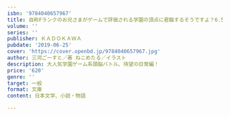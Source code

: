 ```yaml
---
isbn: '9784040657967'
title: 自称Fランクのお兄さまがゲームで評価される学園の頂点に君臨するそうですよ？6.5
volume: ''
series: ''
publisher: ＫＡＤＯＫＡＷＡ
pubdate: '2019-06-25'
cover: 'https://cover.openbd.jp/9784040657967.jpg'
author: 三河ごーすと／著 ねこめたる／イラスト
description: 大人気学園ゲーム系頭脳バトル、待望の日常編！
price: '620'
genre: ''
target: 一般
format: 文庫
content: 日本文学、小説・物語

---
```

